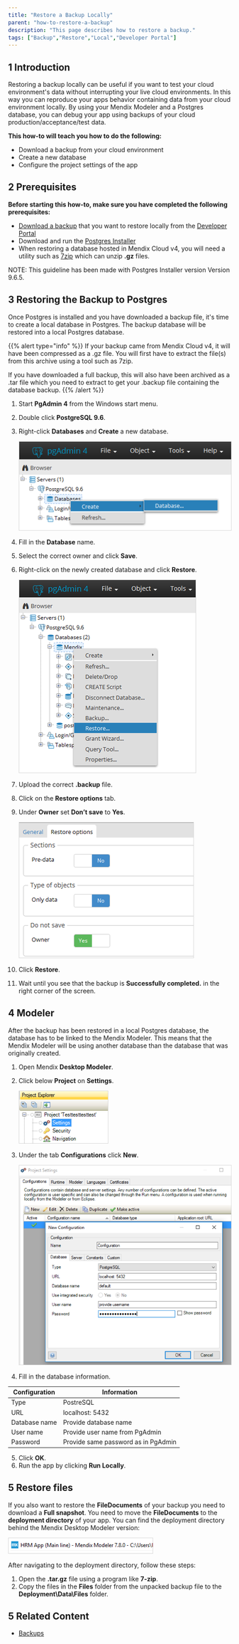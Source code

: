 ```yaml
---
title: "Restore a Backup Locally"
parent: "how-to-restore-a-backup"
description: "This page describes how to restore a backup."
tags: ["Backup","Restore","Local","Developer Portal"]
---
```


## 1 Introduction

Restoring a backup locally can be useful if you want to test your cloud environment's data without interrupting your live cloud environments. In this way you can reproduce your apps behavior containing data from your cloud environment locally. By using your Mendix Modeler and a Postgres database, you can debug your app using backups of your cloud production/acceptance/test data.

**This how-to will teach you how to do the following:**

* Download a backup from your cloud environment
* Create a new database
* Configure the project settings of the app

## 2 Prerequisites

**Before starting this how-to, make sure you have completed the following prerequisites:**

* [Download a backup](how-to-download-a-backup) that you want to restore locally from the [Developer Portal](http://home.mendix.com)
* Download and run the [Postgres Installer](https://www.postgresql.org/download/windows/)
* When restoring a database hosted in Mendix Cloud v4, you will need a utility such as [7zip](http://www.7-zip.org/) which can unzip **.gz** files. 

NOTE: This guideline has been made with Postgres Installer version Version 9.6.5.

## 3 Restoring the Backup to Postgres

Once Postgres is installed and you have downloaded a backup file, it's time to create a local database in Postgres. The backup database will be restored into a local Postgres database.

{{% alert type="info" %}}
If your backup came from Mendix Cloud v4, it will have been compressed as a .gz file. You will first have to extract the file(s) from this archive using a tool such as 7zip.

If you have downloaded a full backup, this will also have been archived as a .tar file which you need to extract to get your .backup file containing the database backup.
{{% /alert %}}

1. Start **PgAdmin 4** from the Windows start menu.
2. Double click **PostgreSQL 9.6**.
3. Right-click **Databases** and **Create** a new database.  

    ![](attachments/restore-backup-locally/add-database.png)

4. Fill in the **Database** name.
5. Select the correct owner and click **Save**.
6. Right-click on the newly created database and click **Restore**. 

    ![](attachments/restore-backup-locally/restore-database.png)

7. Upload the correct **.backup** file.
8. Click on the **Restore options** tab.
9. Under **Owner** set **Don’t save** to **Yes**.

    ![](attachments/restore-backup-locally/restore-options.png)

10. Click **Restore**.
11.	Wait until you see that the backup is **Successfully completed.** in the right corner of the screen.  

## 4 Modeler

After the backup has been restored in a local Postgres database, the database has to be linked to the Mendix Modeler. This means that the Mendix Modeler will be using another database than the database that was originally created. 

1. Open Mendix **Desktop Modeler**. 
2. Click below **Project** on **Settings**.

    ![](attachments/restore-backup-locally/modeler-settings.png)

3. Under the tab **Configurations** click **New**.

   ![](attachments/restore-backup-locally/add-configuration.png)

4. Fill in the database information. 

Configuration | Information
---- | ---
Type | PostreSQL
URL | localhost: 5432
Database name | Provide database name
User name | Provide user name from PgAdmin
Password | Provide same password as in PgAdmin

5. Click **OK**.
6. Run the app by clicking **Run Locally**.

## 5 Restore files

If you also want to restore the **FileDocuments** of your backup you need to download a **Full snapshot**. You need to move the **FileDocuments** to the **deployment directory** of your app. You can find the deployment directory behind the Mendix Desktop Modeler version:

 ![](attachments/restore-backup-locally/root-directory.png)

After navigating to the deployment directory, follow these steps:

1. Open the **<backup>.tar.gz** file using a program like **7-zip**.
2. Copy the files in the **Files** folder from the unpacked backup file to the **Deployment\Data\Files** folder.

## 5 Related Content

* [Backups](/developerportal/operate/backups)
